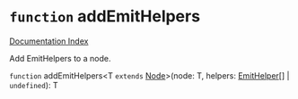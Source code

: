 # `function` addEmitHelpers

[Documentation Index](../README.md)

Add EmitHelpers to a node.

`function` addEmitHelpers\<T `extends` [Node](../private.interface.Node/README.md)>(node: T, helpers: [EmitHelper](../private.type.EmitHelper/README.md)\[] | `undefined`): T